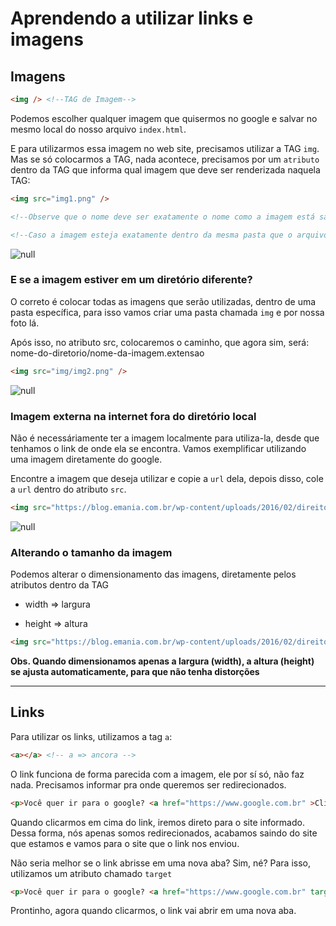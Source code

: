 # Aprendendo a utilizar links e imagens

## Imagens

```html
<img /> <!--TAG de Imagem-->
```

Podemos escolher qualquer imagem que quisermos no google e salvar no mesmo local do nosso arquivo `index.html`.

E para utilizarmos essa imagem no web site, precisamos utilizar a TAG `img`. 
Mas se só colocarmos a TAG, nada acontece, precisamos por um `atributo` dentro da TAG que informa qual imagem que deve ser renderizada naquela TAG:

```html
<img src="img1.png" />

<!--Observe que o nome deve ser exatamente o nome como a imagem está salva e não podemos esquecer de incluir a extensão da mesma-->

<!--Caso a imagem esteja exatamente dentro da mesma pasta que o arquivo index.html, não há necessidade de informar o diretório-->


```

<img title="null" src="file:///C:/Users/wesle/OneDrive/Área de Trabalho/workspace/github__projects/danki-code/curso-webmaster-frontend-completo/02-entendendo-o-html/aula03-aprendendo-a-utilizar-links-e-imagens/img1.png" alt="null" data-align="center">

### E se a imagem estiver em um diretório diferente?

O correto é colocar todas as imagens que serão utilizadas, dentro de uma pasta específica, para isso vamos criar uma pasta chamada `img` e por nossa foto lá.

Após isso, no atributo src, colocaremos o caminho, que agora sim, será: nome-do-diretorio/nome-da-imagem.extensao

```html
<img src="img/img2.png" />
```

<img title="null" src="file:///C:/Users/wesle/OneDrive/Área de Trabalho/workspace/github__projects/danki-code/curso-webmaster-frontend-completo/02-entendendo-o-html/aula03-aprendendo-a-utilizar-links-e-imagens/img/img2.jpg" alt="null" data-align="center">

### Imagem externa na internet fora do diretório local

Não é necessáriamente ter a imagem localmente para utiliza-la, desde que tenhamos o link de onde ela se encontra. Vamos exemplificar utilizando uma imagem diretamente do google.

Encontre a imagem que deseja utilizar e copie a `url` dela, depois disso, cole a `url` dentro do atributo `src`.

```html
<img src="https://blog.emania.com.br/wp-content/uploads/2016/02/direitos-autorais-e-de-imagem.jpg" />
```

<img title="null" src="https://blog.emania.com.br/wp-content/uploads/2016/02/direitos-autorais-e-de-imagem.jpg" alt="null">



### Alterando o tamanho da imagem

Podemos alterar o dimensionamento das imagens, diretamente pelos atributos dentro da TAG

- width => largura

- height => altura

```html
<img src="https://blog.emania.com.br/wp-content/uploads/2016/02/direitos-autorais-e-de-imagem.jpg" width="500" />
```

**Obs. Quando dimensionamos apenas a largura (width), a altura (height) se ajusta automaticamente, para que não tenha distorções**



---



## Links

Para utilizar os links, utilizamos a tag `a`:

```html
<a></a> <!-- a => ancora -->
```

O link funciona de forma parecida com a imagem, ele por sí só, não faz nada. Precisamos informar pra onde queremos ser redirecionados.



```html
<p>Você quer ir para o google? <a href="https://www.google.com.br" >Clique Aqui!</a></p>
```

Quando clicarmos em cima do link, iremos direto para o site informado.
Dessa forma, nós apenas somos redirecionados, acabamos saindo do site que estamos e vamos para o site que o link nos enviou.

Não seria melhor se o link abrisse em uma nova aba? Sim, né? Para isso, utilizamos um atributo chamado `target`

```html
<p>Você quer ir para o google? <a href="https://www.google.com.br" target="_blank">Clique Aqui!</a></p>
```

Prontinho, agora quando clicarmos, o link vai abrir em uma nova aba.
